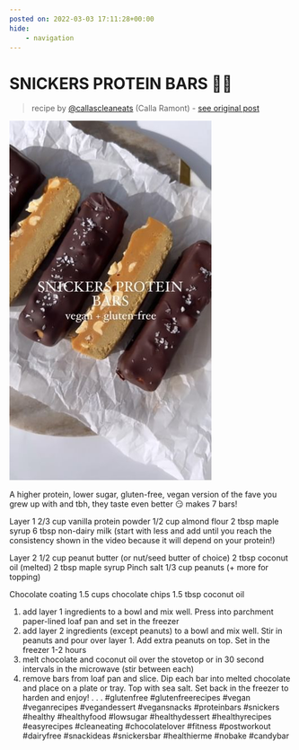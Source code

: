 ```yaml
---
posted on: 2022-03-03 17:11:28+00:00
hide:
    - navigation
---
```


# SNICKERS PROTEIN BARS 🍫🥜  

> recipe by [@callascleaneats](https://www.instagram.com/callascleaneats/) 
(Calla Ramont) - [see original post](https://instagram.com/p/Capkh76JSem)

![](../img/callascleaneats_03-03-2022_1703.png)


A higher protein, lower sugar, gluten-free, vegan version of the fave you grew up with and tbh, they taste even better 😏 makes 7 bars! 

Layer 1
2/3 cup vanilla protein powder 
1/2 cup almond flour 
2 tbsp maple syrup 
6 tbsp non-dairy milk (start with less and add until you reach the consistency shown in the video because it will depend on your protein!) 

Layer 2 
1/2 cup peanut butter (or nut/seed butter of choice) 
2 tbsp coconut oil (melted) 
2 tbsp maple syrup
Pinch salt 
1/3 cup peanuts (+ more for topping) 

Chocolate coating 
1.5 cups chocolate chips 
1.5 tbsp coconut oil 

1) add layer 1 ingredients to a bowl and mix well. Press into parchment paper-lined loaf pan and set in the freezer
2) add layer 2 ingredients (except peanuts) to a bowl and mix well. Stir in peanuts and pour over layer 1. Add extra peanuts on top. Set in the freezer 1-2 hours 
3) melt chocolate and coconut oil over the stovetop or in 30 second intervals in the microwave (stir between each) 
4) remove bars from loaf pan and slice. Dip each bar into melted chocolate and place on a plate or tray. Top with sea salt. Set back in the freezer to harden and enjoy! 
.
.
.
\#glutenfree \#glutenfreerecipes \#vegan \#veganrecipes \#vegandessert \#vegansnacks \#proteinbars \#snickers \#healthy \#healthyfood \#lowsugar \#healthydessert \#healthyrecipes \#easyrecipes \#cleaneating \#chocolatelover \#fitness \#postworkout \#dairyfree \#snackideas \#snickersbar \#healthierme \#nobake \#candybar 
